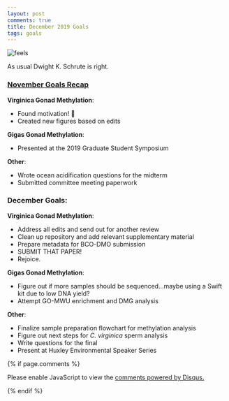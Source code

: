 ```yaml
---
layout: post
comments: true
title: December 2019 Goals
tags: goals
---
```


![feels](https://i.imgflip.com/1w4ip5.jpg)

As usual Dwight K. Schrute is right. 

### [November Goals Recap](https://yaaminiv.github.io/November-2019-Goals/)

**Virginica Gonad Methylation**:

- Found motivation! :tada:
- Created new figures based on edits

**Gigas Gonad Methylation**:

- Presented at the 2019 Graduate Student Symposium

**Other**:

- Wrote ocean acidification questions for the midterm
- Submitted committee meeting paperwork

### **December Goals**:

**Virginica Gonad Methylation**:

- Address all edits and send out for another review
- Clean up repository and add relevant supplementary material
- Prepare metadata for BCO-DMO submission
- SUBMIT THAT PAPER!
- Rejoice.

**Gigas Gonad Methylation**:

- Figure out if more samples should be sequenced...maybe using a Swift kit due to low DNA yield?
- Attempt GO-MWU enrichment and DMG analysis

**Other**:

- Finalize sample preparation flowchart for methylation analysis
- Figure out next steps for *C. virginica* sperm analysis
- Write questions for the final
- Present at Huxley Environmental Speaker Series

{% if page.comments %}

<div id="disqus_thread"></div>
<script>

/**
*  RECOMMENDED CONFIGURATION VARIABLES: EDIT AND UNCOMMENT THE SECTION BELOW TO INSERT DYNAMIC VALUES FROM YOUR PLATFORM OR CMS.
*  LEARN WHY DEFINING THESE VARIABLES IS IMPORTANT: https://disqus.com/admin/universalcode/#configuration-variables*/
/*
var disqus_config = function () {
this.page.url = PAGE_URL;  // Replace PAGE_URL with your page's canonical URL variable
this.page.identifier = PAGE_IDENTIFIER; // Replace PAGE_IDENTIFIER with your page's unique identifier variable
};
*/
(function() { // DON'T EDIT BELOW THIS LINE
var d = document, s = d.createElement('script');
s.src = 'https://the-responsible-grad-student.disqus.com/embed.js';
s.setAttribute('data-timestamp', +new Date());
(d.head || d.body).appendChild(s);
})();
</script>
<noscript>Please enable JavaScript to view the <a href="https://disqus.com/?ref_noscript">comments powered by Disqus.</a></noscript>

{% endif %}

<script id="dsq-count-scr" src="//the-responsible-grad-student.disqus.com/count.js" async></script>
